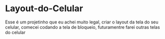 # Layout-do-Celular
Esse é um projetinho que eu achei muito legal, criar o layout da tela do seu celular, comecei codando a tela de bloqueio, futuramentre farei outras telas do celular 
